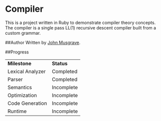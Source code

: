 Compiler
========
This is a project written in Ruby to demonstrate compiler theory concepts.
The compiler is a single pass LL(1) recursive descent compiler built from a custom grammar.


##Author
Written by [John Musgrave](http://johnmusgrave.com).

##Progress

<table>
<tr><td><b>Milestone</b></td><td><b>Status</b></td></tr>
<tr><td>Lexical Analyzer</td><td>Completed</td></tr>
<tr><td>Parser</td><td>Completed</td></tr>
<tr><td>Semantics</td><td>Incomplete</td></tr>
<tr><td>Optimization</td><td>Incomplete</td></tr>
<tr><td>Code Generation</td><td>Incomplete</td></tr>
<tr><td>Runtime</td><td>Incomplete</td></tr>
</table>
